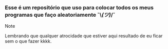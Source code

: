 
### **Esse é um repositório que uso para colocar todos os meus programas que faço aleatoriamente ¯\\_(ツ)_/¯**

>[!NOTE]
>Lembrando que qualquer atrocidade que estiver aqui resultado de eu ficar sem o que fazer kkkk. 
